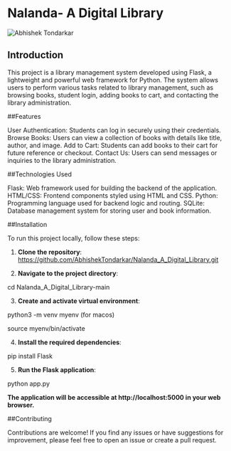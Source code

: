 # Nalanda- A Digital Library

![Abhishek Tondarkar](ss.png)

## Introduction

This project is a library management system developed using Flask, a lightweight and powerful web framework for Python. The system allows users to perform various tasks related to library management, such as browsing books, student login, adding books to cart, and contacting the library administration.

##Features

User Authentication: Students can log in securely using their credentials.
Browse Books: Users can view a collection of books with details like title, author, and image.
Add to Cart: Students can add books to their cart for future reference or checkout.
Contact Us: Users can send messages or inquiries to the library administration.

##Technologies Used

Flask: Web framework used for building the backend of the application.
HTML/CSS: Frontend components styled using HTML and CSS.
Python: Programming language used for backend logic and routing.
SQLite: Database management system for storing user and book information.

##Installation

To run this project locally, follow these steps:

1. **Clone the repository**:
  https://github.com/AbhishekTondarkar/Nalanda_A_Digital_Library.git

2. **Navigate to the project directory**:

  cd Nalanda_A_Digital_Library-main

3. **Create and activate virtual environment**:

  python3 -m venv myenv (for macos)

  source myenv/bin/activate

4. **Install the required dependencies**:

  pip install Flask

5. **Run the Flask application**:

  python app.py

**The application will be accessible at http://localhost:5000 in your web browser.**

##Contributing

Contributions are welcome! If you find any issues or have suggestions for improvement, please feel free to open an issue or create a pull request.

